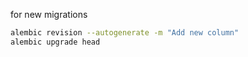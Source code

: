 for new migrations

```bash
alembic revision --autogenerate -m "Add new column"
alembic upgrade head
```
